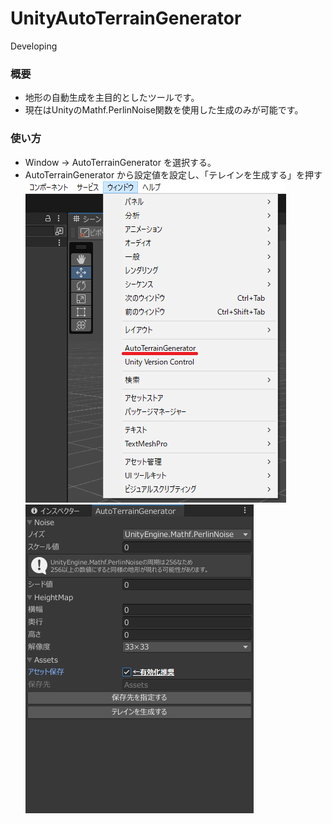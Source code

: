 # UnityAutoTerrainGenerator
Developing<br>

### 概要
- 地形の自動生成を主目的としたツールです。<br>
- 現在はUnityのMathf.PerlinNoise関数を使用した生成のみが可能です。

### 使い方
- Window -> AutoTerrainGenerator を選択する。
- AutoTerrainGenerator から設定値を設定し、「テレインを生成する」を押す<br>
![ATG_1](https://github.com/snsk0/ImageRepository/blob/main/ATG_1.png)
![ATG_2](https://github.com/snsk0/ImageRepository/blob/main/ATG_2.png)
